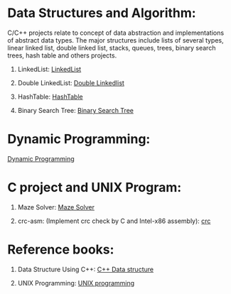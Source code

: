 # Data Structures and Algorithm: 
C/C++ projects relate to concept of data abstraction and implementations of abstract data types. 
The major structures include lists of several types, linear linked list, double linked list, stacks, queues, trees, binary search trees, 
hash table and others projects.  

1. LinkedList: [LinkedList](https://github.com/danghai/C-projects-and-Data-Structure/tree/master/linkedlist)

2. Double LinkedList: [Double Linkedlist](https://github.com/danghai/C-projects-and-Data-Structure/tree/master/double-linkedlist)

3. HashTable: [HashTable](https://github.com/danghai/C-projects-and-Data-Structure/tree/master/hashTable)

4. Binary Search Tree: [Binary Search Tree](https://github.com/danghai/C-projects-and-Data-Structure/tree/master/bstTree)

# Dynamic Programming:

[Dynamic Programming](https://github.com/danghai/C-projects-and-Data-Structure/tree/master/Dynamic_Programming)

# C project and UNIX Program: 

1. Maze Solver: [Maze Solver](https://github.com/danghai/C-projects-and-Data-Structure/tree/master/maze-solver)

2. crc-asm: (Implement crc check by C and Intel-x86 assembly): [crc](https://github.com/danghai/C-projects-and-Data-Structure/tree/master/crc-asm)
# Reference books: 
1. Data Structure Using C++: [C++ Data structure](https://github.com/danghai/C-projects-and-Data-Structure/tree/master/reference/Data%20Structure)

2. UNIX Programming: [UNIX programming](https://github.com/danghai/C-projects-and-Data-Structure/tree/master/reference/UNIX%20Program)
